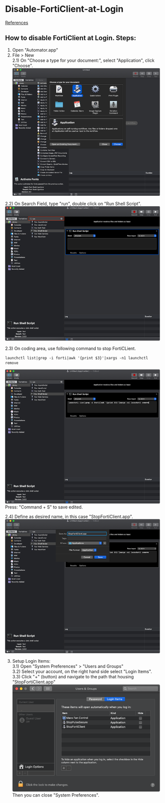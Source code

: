 # Disable-FortiClient-at-Login
  
[References](https://stackoverflow.com/questions/42612508/stop-pulse-secure-from-opening-at-startup-mac)
  
## How to disable FortiClient at Login. Steps:  
1. Open "Automator.app"  
2. File > New  
2.1) On "Choose a type for your document:", select "Application", click "Choose".  
![pic1](https://github.com/JJBunt/Disable-FortiClient-at-Login/blob/master/pics/Pic1.png)  
  
2.2) On Search Field, type "run", double click on "Run Shell Script".  
![pic2](https://github.com/JJBunt/Disable-FortiClient-at-Login/blob/master/pics/pic2.png)  
  
2.3) On coding area, use following command to stop FortiCLient.  
```
launchctl list|grep -i forti|awk '{print $3}'|xargs -n1 launchctl remove
```  
![pic3](https://github.com/JJBunt/Disable-FortiClient-at-Login/blob/master/pics/pic3.png)  
Press: "Command + S" to save edited.  
  
2.4) Define as desired name, in this case "StopFortiClient.app".  
![pic4](https://github.com/JJBunt/Disable-FortiClient-at-Login/blob/master/pics/pic4.png)  
  
3. Setup Login Items:  
3.1) Open "System Preferences" > "Users and Groups"  
3.2) Select your account, on the right hand side select "Login Items".  
3.3) Click "+" (button) and navigate to the path that housing "StopFortiClient.app"  
![pic5](https://github.com/JJBunt/Disable-FortiClient-at-Login/blob/master/pics/pic5.png)   
Then you can close "System Preferences".  
